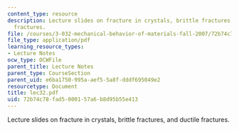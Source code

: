 ```yaml
---
content_type: resource
description: Lecture slides on fracture in crystals, brittle fractures, and ductile
  fractures.
file: /courses/3-032-mechanical-behavior-of-materials-fall-2007/72b74c78fad5000157a6b8d95b55e413_lec32.pdf
file_type: application/pdf
learning_resource_types:
- Lecture Notes
ocw_type: OCWFile
parent_title: Lecture Notes
parent_type: CourseSection
parent_uid: e6ba1750-995a-aef5-5a8f-dddf695049e2
resourcetype: Document
title: lec32.pdf
uid: 72b74c78-fad5-0001-57a6-b8d95b55e413
---
```

Lecture slides on fracture in crystals, brittle fractures, and ductile fractures.

